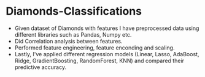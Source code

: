 # Diamonds-Classifications
* Given dataset of Diamonds with features I have preprocessed data using different libraries such as Pandas, Numpy etc.
* Did Correlation analysis between features.
* Performed feature engineering, feature enconding and scaling.
* Lastly, I've applied different regression models (Linear, Lasso, AdaBoost, Ridge, GradientBoosting, RandomForest, KNN) and compared their predictive accuracy.
